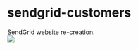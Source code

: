 # sendgrid-customers
SendGrid website re-creation.
<br>
<img src="https://i.imgur.com/QRquOmE.gif">
